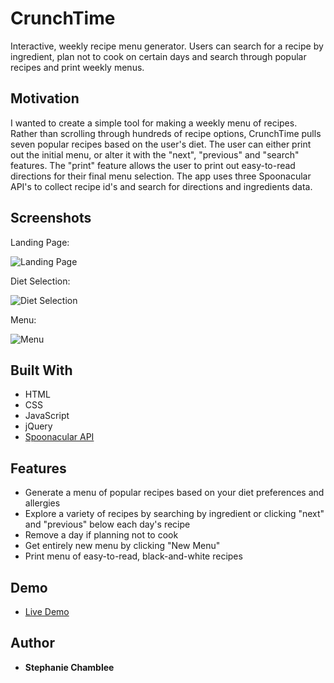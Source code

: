 # CrunchTime

Interactive, weekly recipe menu generator. Users can search for a recipe by ingredient, plan not to cook on certain days and search through popular recipes and print weekly menus.

## Motivation

I wanted to create a simple tool for making a weekly menu of recipes. Rather than scrolling through hundreds of recipe options, CrunchTime pulls seven popular recipes based on the user's diet. The user can either print out the initial menu, or alter it with the "next", "previous" and "search" features. The "print" feature allows the user to print out easy-to-read directions for their final menu selection. The app uses three Spoonacular API's to collect recipe id's and search for directions and ingredients data.

## Screenshots

Landing Page:

![Landing Page](http://i65.tinypic.com/33yhlxh.jpg)

Diet Selection:

![Diet Selection](http://i64.tinypic.com/dyvjau.jpg)

Menu:

![Menu](https://image.ibb.co/cwnGwT/Screen_Shot_2018_05_26_at_11_15_16_AM.png)

## Built With

* HTML
* CSS
* JavaScript
* jQuery
* [Spoonacular API](https://market.mashape.com/spoonacular/recipe-food-nutrition/)

## Features

* Generate a menu of popular recipes based on your diet preferences and allergies
* Explore a variety of recipes by searching by ingredient or clicking "next" and "previous" below each day's recipe
* Remove a day if planning not to cook
* Get entirely new menu by clicking "New Menu"
* Print menu of easy-to-read, black-and-white recipes

## Demo

- [Live Demo](https://schamblee.github.io/CrunchTime-Menu-Generator/)

## Author

* **Stephanie Chamblee** 
